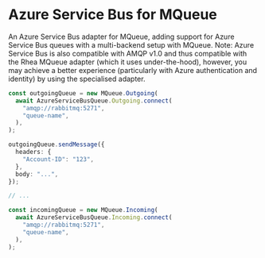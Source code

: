 # Azure Service Bus for MQueue

An Azure Service Bus adapter for MQueue, adding support for Azure Service Bus
queues with a multi-backend setup with MQueue. Note: Azure Service Bus is also
compatible with AMQP v1.0 and thus compatible with the Rhea MQueue adapter
(which it uses under-the-hood), however, you may achieve a better experience
(particularly with Azure authentication and identity) by using the specialised
adapter.

```ts
const outgoingQueue = new MQueue.Outgoing(
  await AzureServiceBusQueue.Outgoing.connect(
    "amqp://rabbitmq:5271",
    "queue-name",
  ),
);

outgoingQueue.sendMessage({
  headers: {
    "Account-ID": "123",
  },
  body: "...",
});

// ...

const incomingQueue = new MQueue.Incoming(
  await AzureServiceBusQueue.Incoming.connect(
    "amqp://rabbitmq:5271",
    "queue-name",
  ),
);
```
